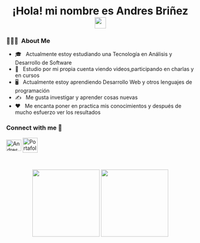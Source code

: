 <h1 align=center>¡Hola! mi nombre es Andres Briñez  <img src="https://raw.githubusercontent.com/iampavangandhi/iampavangandhi/master/gifs/Hi.gif" width="30px"></h1>


<h3> 👨🏻‍💻 &nbsp;About Me </h3>

- 🎓 &nbsp; Actualmente estoy estudiando una Tecnología en Análisis y Desarrollo de Software
- 💼 &nbsp; Estudio por mi propia cuenta viendo videos,participando en charlas y en cursos 
- 🖥️ &nbsp; Actualmente estoy aprendiendo Desarrollo Web y otros lenguajes de programación
- ✍️ &nbsp; Me  gusta  investigar y aprender cosas  nuevas
- ❤️ &nbsp; Me encanta  poner en practica mis conocimientos  y después de mucho esfuerzo ver los resultados 
   
<h3 align="left">Connect with me 🤝</h3>
<p align="left">
  <a href="https://www.linkedin.com/in/andres-bri%C3%B1ez/" target="_blank"><img align="center"
      src="https://raw.githubusercontent.com/rahuldkjain/github-profile-readme-generator/master/src/images/icons/Social/linked-in-alt.svg"
      alt="Andres Briñez" height="30" width="40" /></a>
   <a href="https://andres-brinez.github.io/proyecto-portafolio/" target="_blank"><img align="center"
      src="https://img.icons8.com/external-kiranshastry-lineal-color-kiranshastry/64/000000/external-portfolio-advertising-kiranshastry-lineal-color-kiranshastry.png"
      alt="Portafolio Andres Briñez" height="40" width="40"/> </a>
      
</p>

<br>

<p align=center>
   <img height="180em" src="https://github-readme-stats.vercel.app/api?username=andres-brinez&theme==buefy&show_icons=true" />
   <img height="180em" src="https://github-readme-stats.vercel.app/api/top-langs/?username=andres-brinez&themebuefy&layout=compact" />
</p>
